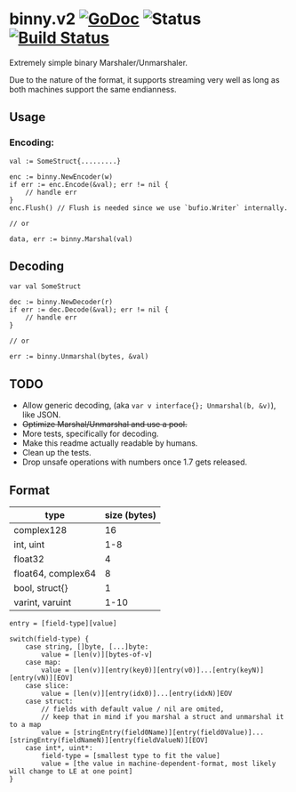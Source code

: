 # binny.v2 [![GoDoc](https://godoc.org/github.com/missionMeteora/binny.v2?status.svg)](https://godoc.org/github.com/missionMeteora/binny.v2) ![Status](https://img.shields.io/badge/status-beta-yellow.svg) [![Build Status](https://travis-ci.org/missionMeteora/binny.v2.svg?branch=master)](https://travis-ci.org/missionMeteora/binny.v2)

Extremely simple binary Marshaler/Unmarshaler.

Due to the nature of the format, it supports streaming very well as long as both machines support the same endianness.

## Usage

### Encoding:
```
val := SomeStruct{.........}

enc := binny.NewEncoder(w)
if err := enc.Encode(&val); err != nil {
	// handle err
}
enc.Flush() // Flush is needed since we use `bufio.Writer` internally.

// or

data, err := binny.Marshal(val)
```

## Decoding
```
var val SomeStruct

dec := binny.NewDecoder(r)
if err := dec.Decode(&val); err != nil {
	// handle err
}

// or

err := binny.Unmarshal(bytes, &val)
```

## TODO

- Allow generic decoding, (aka `var v interface{}; Unmarshal(b, &v)`), like JSON.
- ~~Optimize Marshal/Unmarshal and use a pool.~~
- More tests, specifically for decoding.
- Make this readme actually readable by humans.
- Clean up the tests.
- Drop unsafe operations with numbers once 1.7 gets released.

## Format
| type | size (bytes) |
| ---- | ---- |
| complex128 | 16 |
| int, uint | 1-8 |
| float32 | 4 |
| float64, complex64 | 8 |
| bool, struct{} | 1 |
| varint, varuint | 1-10 |

```
entry = [field-type][value]

switch(field-type) {
	case string, []byte, [...]byte:
		value = [len(v)][bytes-of-v]
	case map:
		value = [len(v)][entry(key0)][entry(v0)]...[entry(keyN)][entry(vN)][EOV]
	case slice:
		value = [len(v)][entry(idx0)]...[entry(idxN)]EOV
	case struct:
		// fields with default value / nil are omited,
		// keep that in mind if you marshal a struct and unmarshal it to a map
		value = [stringEntry(field0Name)][entry(field0Value)]...[stringEntry(fieldNameN)][entry(fieldValueN)][EOV]
	case int*, uint*:
		field-type = [smallest type to fit the value]
		value = [the value in machine-dependent-format, most likely will change to LE at one point]
}
```